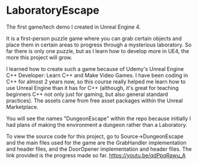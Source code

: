 # LaboratoryEscape
The first game/tech demo I created in Unreal Engine 4. 

It is a first-person puzzle game where you can grab certain objects and place them in certain areas to progress through a mysterious laboratory. So far there is only one puzzle, but as I learn how to develop more in UE4, the more this project will grow. 

I learned how to create such a game because of Udemy's Unreal Engine C++ Developer: Learn C++ and Make Video Games. I have been coding in C++ for almost 2 years now, so this course really helped me learn how to use Unreal Engine than it has for C++ (although, it's great for teaching beginners C++ not only just for gaming, but also general standard practices). The assets came from free asset packages within the Unreal Marketplace. 

You will see the names "DungeonEscape" within the repo because initially I had plans of making the environment a dungeon rather than a Laboratory. 

To view the source code for this project, go to Source->DungeonEscape and the main files used for the game are the GrabHandler implementation and header files, and the DoorOpener implementation and header files. The link provided is the progress made so far. https://youtu.be/qdPpqRawu_A
